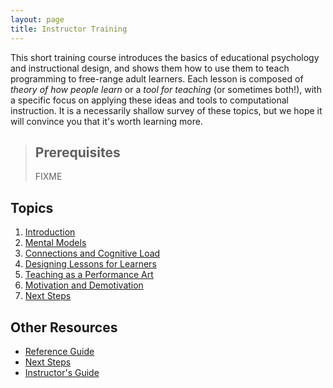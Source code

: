 ```yaml
---
layout: page
title: Instructor Training
---
```

This short training course introduces the basics of 
educational psychology and instructional design,
and shows them how to use them to teach programming to free-range adult learners.
Each lesson is composed of *theory of how people learn* or a *tool 
for teaching* (or sometimes both!), with a specific focus on applying these 
ideas and tools to computational  
instruction.  It is a necessarily shallow survey of these topics,
but we hope it will convince you that it's worth learning more.

> ## Prerequisites
>
> FIXME

## Topics

1.  [Introduction](01-introduction.html)
2.  [Mental Models](02-models.html)
3.  [Connections and Cognitive Load](03-cognition.html)
4.  [Designing Lessons for Learners](04-design.html)
5.  [Teaching as a Performance Art](05-performance.html)
6.  [Motivation and Demotivation](06-motivation.html)
7.  [Next Steps](07-todo.html)

## Other Resources

*   [Reference Guide](reference.html)
*   [Next Steps](discussion.html)
*   [Instructor's Guide](instructors.html)
